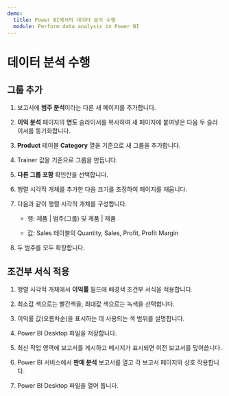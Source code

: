 ```yaml
---
demo:
  title: Power BI에서의 데이터 분석 수행
  module: Perform data analysis in Power BI
---
```

# 데이터 분석 수행

## 그룹 추가

1. 보고서에 **범주 분석**이라는 다른 새 페이지를 추가합니다.

1. **이익 분석** 페이지의 **연도** 슬라이서를 복사하여 새 페이지에 붙여넣은 다음 두 슬라이서를 동기화합니다.

1. **Product** 테이블 **Category** 열을 기준으로 새 그룹을 추가합니다.

1. Trainer 값을 기준으로 그룹을 만듭니다.

1. **다른 그룹 포함** 확인란을 선택합니다.

1. 행렬 시각적 개체를 추가한 다음 크기를 조정하여 페이지를 채웁니다.

1. 다음과 같이 행렬 시각적 개체를 구성합니다.

    - 행: 제품 | 범주(그룹) 및 제품 | 제품

    - 값: Sales 테이블의 Quantity, Sales, Profit, Profit Margin

1. 두 범주를 모두 확장합니다.

## 조건부 서식 적용

1. 행렬 시각적 개체에서 **이익률** 필드에 배경색 조건부 서식을 적용합니다.

1. 최소값 색으로는 빨간색을, 최대값 색으로는 녹색을 선택합니다.

1. 이익률 값(오름차순)을 표시하는 데 사용되는 색 범위를 설명합니다.

1. Power BI Desktop 파일을 저장합니다.

1. 최신 작업 영역에 보고서를 게시하고 메시지가 표시되면 이전 보고서를 덮어씁니다.

1. Power BI 서비스에서 **판매 분석** 보고서를 열고 각 보고서 페이지와 상호 작용합니다.

1. Power BI Desktop 파일을 열어 둡니다.

